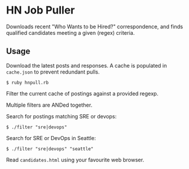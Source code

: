 # HN Job Puller

Downloads recent "Who Wants to be Hired?" correspondence, and finds qualified candidates meeting a given (regex) criteria.

## Usage

Download the latest posts and responses. A cache is populated in `cache.json` to prevent redundant pulls.

```
$ ruby hnpull.rb
```

Filter the current cache of postings against a provided regexp.

Multiple filters are ANDed together.

Search for postings matching SRE or devops:

```
$ ./filter "sre|devops"
```

Search for SRE or DevOps in Seattle:

```
$ ./filter "sre|devops" "seattle"
```

Read `candidates.html` using your favourite web browser.

